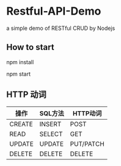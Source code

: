 # Restful-API-Demo
a simple demo of RESTful CRUD by Nodejs 

## How to start

npm install

npm start

## HTTP 动词

操作 | SQL方法 | HTTP动词
----|------|----
CREATE | INSERT  | POST
READ | SELECT  | GET
UPDATE | UPDATE  | PUT/PATCH
DELETE | DELETE | DELETE
